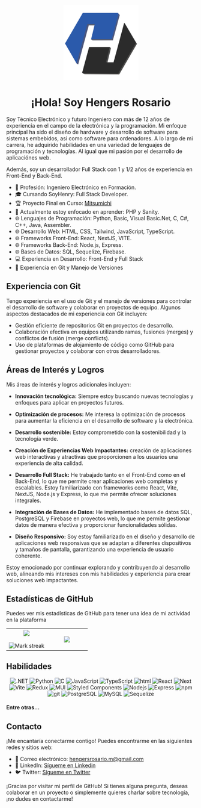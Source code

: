 <!-- ![hengersdev](./assets/logo_3d.png) -->

<div align="center" >
  <img src="./assets/logo_3d.png" alt="Texto Alternativo" width="200" height="200">
  <h1> ¡Hola! Soy Hengers Rosario</h1>
</div>

Soy Técnico Electrónico y futuro Ingeniero con más de 12 años de experiencia en el campo de la electrónica y la programación. Mi enfoque principal ha sido el diseño de hardware y desarrollo de software para sistemas embebidos, asi como software para ordenadores. A lo largo de mi carrera, he adquirido habilidades en una variedad de lenguajes de programación y tecnologías. Al igual que mi pasión por el desarrollo de aplicaciónes web.

Además, soy un desarrollador Full Stack con 1 y 1/2 años de experiencia en Front-End y Back-End.

- 💼 Profesión: Ingeniero Electrónico en Formación.
- 🎓 Cursando SoyHenry: Full Stack Developer.
- 🏆 Proyecto Final en Curso: [Mitsumichi](https://github.com/edgartellom/Mitsumichi)
- 🌱 Actualmente estoy enfocado en aprender: PHP y Sanity.
- 🌐 Lenguajes de Programación: Python, Basic, Visual Basic.Net, C, C#, C++, Java, Assembler.
- 🌐 Desarrollo Web: HTML, CSS, Tailwind, JavaScript, TypeScript.
- 🌐 Frameworks Front-End: React, NextJS, VITE.
- 🌐 Frameworks Back-End: Node.js, Express.
- 🌐 Bases de Datos: SQL, Sequelize, Firebase.
- 💻 Experiencia en Desarrollo: Front-End y Full Stack
- 🚀 Experiencia en Git y Manejo de Versiones

## Experiencia con Git

Tengo experiencia en el uso de Git y el manejo de versiones para controlar el desarrollo de software y colaborar en proyectos de equipo. Algunos aspectos destacados de mi experiencia con Git incluyen:

- Gestión eficiente de repositorios Git en proyectos de desarrollo.
- Colaboración efectiva en equipos utilizando ramas, fusiones (merges) y conflictos de fusión (merge conflicts).
- Uso de plataformas de alojamiento de código como GitHub para gestionar proyectos y colaborar con otros desarrolladores.

## Áreas de Interés y Logros

Mis áreas de interés y logros adicionales incluyen:

- **Innovación tecnológica:** Siempre estoy buscando nuevas tecnologías y enfoques para aplicar en proyectos futuros.

- **Optimización de procesos:** Me interesa la optimización de procesos para aumentar la eficiencia en el desarrollo de software y la electrónica.

- **Desarrollo sostenible:** Estoy comprometido con la sostenibilidad y la tecnología verde.

- **Creación de Experiencias Web Impactantes:** creación de aplicaciones web interactivas y atractivas que proporcionen a los usuarios una experiencia de alta calidad.

- **Desarrollo Full Stack:** He trabajado tanto en el Front-End como en el Back-End, lo que me permite crear aplicaciones web completas y escalables. Estoy familiarizado con frameworks como React, Vite, NextJS, Node.js y Express, lo que me permite ofrecer soluciones integrales.

- **Integración de Bases de Datos:** He implementado bases de datos SQL, PostgreSQL y Firebase en proyectos web, lo que me permite gestionar datos de manera efectiva y proporcionar funcionalidades sólidas.

- **Diseño Responsivo:** Soy estoy familiarizado en el diseño y desarrollo de aplicaciones web responsivas que se adaptan a diferentes dispositivos y tamaños de pantalla, garantizando una experiencia de usuario coherente.

Estoy emocionado por continuar explorando y contribuyendo al desarrollo web, alineando mis intereses con mis habilidades y experiencia para crear soluciones web impactantes.

## Estadísticas de GitHub

Puedes ver mis estadísticas de GitHub para tener una idea de mi actividad en la plataforma

<table align="center">
<tr border="none">
<td width="50%" align="center">
  
  <img align="center" src="https://github-readme-stats.vercel.app/api?username=Hengers3012&theme=react&show_icons=true&hide_border=false&count_private=true"/>
  <br></br>
  <img  title="🔥 Get streak stats for your profile at git.io/streak-stats" alt="Mark streak" src="https://github-readme-streak-stats.herokuapp.com/?user=Hengers3012&theme=react&hide_border=false" /> 
</td>

<td width="50%" align="center">

  <img  align="center"  src="https://github-readme-stats-anuraghazra1.vercel.app/api/top-langs/?username=Hengers3012&theme=react&hide_border=false&no-bg=true&no-frame=true&langs_count=10&heigth=350"/>
  
  </td>
</tr>
</table>

## Habilidades

<div align="center" >
<p>  
  <img alt=".NET" src="https://img.shields.io/badge/-.NET-512BD4?style=flat-square&logo=.NET&logoColor=white" />
 <img alt="Python" src="https://img.shields.io/badge/-Python-3776AB?style=flat-square&logo=Python&logoColor=white" />
 <img alt="C" src="https://img.shields.io/badge/-c-404040?style=flat-square&logo=c&logoColor=white" />

  <img alt="JavaScript" src="https://img.shields.io/badge/-JavaScript-gold?style=flat-square&logo=javascript&logoColor=black" />
  <img alt="TypeScript" src="https://img.shields.io/badge/-TypeScript-007ACC?style=flat-square&logo=typescript&logoColor=white" />

  <img alt="html" src="https://img.shields.io/badge/-HTML-E34F26?style=flat-square&logo=html5&logoColor=white" />

  <img alt="React" src="https://img.shields.io/badge/-React-45b8d8?style=flat-square&logo=react&logoColor=white" />
  <img alt="Next" src="https://img.shields.io/badge/-Next.js-000000?style=flat-square&logo=Next.js&logoColor=white" />
  <img alt="Vite" src="https://img.shields.io/badge/-Vite-404040?style=flat-square&logo=vite&logoColor=white" />

  <img alt="Redux" src="https://img.shields.io/badge/-Redux-764ABC?style=flat-square&logo=Redux&logoColor=white" />  
  
  <img alt="MUI" src="https://img.shields.io/badge/-MUI-007FFF?style=flat-square&logo=MUI&logoColor=white" />

  <img alt="Styled Components" src="https://img.shields.io/badge/-Styled_Components-db7092?style=flat-square&logo=styled-components&logoColor=white" />

  <img alt="Nodejs" src="https://img.shields.io/badge/-Nodejs-43853d?style=flat-square&logo=Node.js&logoColor=white" />
  <img alt="Express" src="https://img.shields.io/badge/-Express-404040?style=flat-square&logo=express&logoColor=white" />

  <img alt="npm" src="https://img.shields.io/badge/-NPM-CB3837?style=flat-square&logo=npm&logoColor=white" />
  <img alt="git" src="https://img.shields.io/badge/-Git-F05032?style=flat-square&logo=git&logoColor=white" />
 
  <img alt="PostgreSQL" src="https://img.shields.io/badge/-PostgreSQL-4169E1?style=flat-square&logo=PostgreSQL&logoColor=white" /> 
  <img alt="MySQL" src="https://img.shields.io/badge/-MySQL-4479A1?style=flat-square&logo=MySQL&logoColor=white" />
  <img alt="Sequelize" src="https://img.shields.io/badge/-Sequelize-gray?style=flat-square&logo=sequelize&logoColor=blue" />
</p>
</div>

<h4>Entre otras...</h4>

## Contacto

¡Me encantaría conectarme contigo! Puedes encontrarme en las siguientes redes y sitios web:

- 📧 Correo electrónico: hengersrosario.m@gmail.com
- 💼 LinkedIn: [Sígueme en Linkedin](www.linkedin.com/in/hengers-rosario-05a169275)
- 🐦 Twitter: [Sígueme en Twitter](https://twitter.com/Hengers_Rosario)

¡Gracias por visitar mi perfil de GitHub! Si tienes alguna pregunta, deseas colaborar en un proyecto o simplemente quieres charlar sobre tecnología, ¡no dudes en contactarme!
